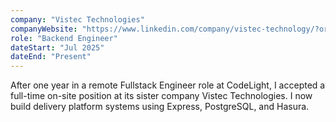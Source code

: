 ```yaml
---
company: "Vistec Technologies"
companyWebsite: "https://www.linkedin.com/company/vistec-technology/?originalSubdomain=et"
role: "Backend Engineer"
dateStart: "Jul 2025"
dateEnd: "Present"
---
```


After one year in a remote Fullstack Engineer role at CodeLight, I accepted a full-time on-site position at its sister company Vistec Technologies. I now build delivery platform systems using Express, PostgreSQL, and Hasura.
